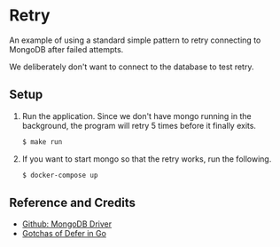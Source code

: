 # Retry

An example of using a standard simple pattern to retry connecting to MongoDB after failed attempts.

We deliberately don't want to connect to the database to test retry.

## Setup

1. Run the application. Since we don't have mongo running in the background, the program will retry 5 times before it finally exits.

   ```bash
   $ make run
   ```

1. If you want to start mongo so that the retry works, run the following.

   ```bash
   $ docker-compose up
   ```

## Reference and Credits

* [Github: MongoDB Driver](https://github.com/mongodb/mongo-go-driver)
* [Gotchas of Defer in Go](https://blog.learngoprogramming.com/gotchas-of-defer-in-go-1-8d070894cb01)
